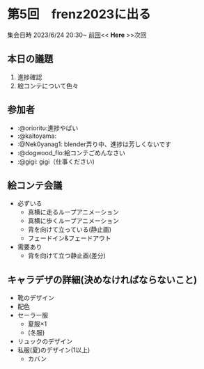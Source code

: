 # 第5回　frenz2023に出る
集会日時 2023/6/24 20:30~
[前回](https://md.trap.jp/3TQ232FZQWym70dxi-mSPA?edit)<< **Here** >>次回

## 本日の議題
1. 進捗確認
2. 絵コンテについて色々

## 参加者
- :@orioritu:進捗やばい
- :@kaitoyama:
- :@Nek0yanag1: blender弄り中、進捗は芳しくないです
- :@dogwood_flo:絵コンテごめんなさい
- :@gigi: gigi（仕事ください)
## 絵コンテ会議
- 必ずいる
    - 真横に走るループアニメーション
    - 真横に歩くループアニメーション
    - 背を向けて立っている(静止画)
    - フェードイン&フェードアウト
- 需要あり
    - 背を向けて立つ静止画(差分)

## キャラデザの詳細(決めなければならないこと)
- 靴のデザイン
- 配色
- セーラー服
    - 夏服×1
    - (冬服)
- リュックのデザイン
- 私服(夏)のデザイン(1以上)
    - カバン  

## 